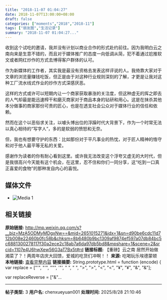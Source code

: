 ```yaml
---
title: "2018-11-07 01:04:27"
date: 2018-11-07T13:00:00+08:00
draft: false
categories: ["moments","2018","2018-11"]
tags: ["朋友圈","生活记录"]
summary: "2018-11-07 01:04:27..."
---
```


收到这个试吃的邀请，我并没有计划以商业合作的形式赴约前往。因为我明白云之南向来是生意不错的，而且对于媒体推广的态度一向低调从简，犯不着通过尬推软文或者网红炒作的方式去博得客户群体的认可。

作为新媒体的工作者，其实我是最没有资格去发表这样评说的人。我倚靠大家对于文章的浏览量赚钱吃饭，但正是由于对这种行业规则深刻的了解，才更是让我对这种工厂流水线式作业的炒作方式深感厌恶。

这样的方式或许可以短期内让一个商家获取暴涨的关注度，但这种虚无的挥之即去的人气却最是能迅速榨干和磨灭商家对于商品本身的钻研和用心。这是在抹杀其他本分做事的商家那份可贵的匠心，也是在透支社会公众对于媒体行业的信任和依赖。

然而在这个以恶俗求关注，以噱头博出位的浮躁时代大背景下，作为一个时常无法以真心相待的“写字人”，多的是软弱的愤怒和无奈。

但，我也有想要守护的东西：比如那份对于平凡事业的热忱，对于匠人精神的恪守和对于他人最平等无私的关爱。

感谢作为读者的你有耐心看到这里。或许我无法改变这个浮夸又虚无的大时代，但是我很高兴今天能有这个机会，在这里，忍不住和你们一同分享，这“吃到一口真正喜爱的食物”的那种发自内心的喜悦。

## 媒体文件

- ![Media 1](/Moments/photos/2018-11-07/201811070104270.jpg)

## 相关链接

**原始链接:** http://mp.weixin.qq.com/s?__biz=MzA5ODMyMDgxNw==&mid=2651015271&idx=1&sn=d90be6cdc11d712b008e22460b0fc58b&chksm=8b6480b9bc1309af9874ef597a07db84bc5c6881300278117f30a2ece2c18ab7a6da97db5bd8&mpshare=1&scene=2&srcid=1107e4U6hwXew56G3aT7Bx5t#rd
**链接标题:** 【重磅】云之南 居然开始做湘菜了？！两周年店庆大回馈，爱城的吃货们冲啊！！
**来源:** 吃喝玩乐埃德蒙顿
**本地链接:** [查看完整内容](/link_content/2018/11/2018-11-07-3/link_content/)
**链接摘要:** String.prototype.html = function (encode) {
  var replace = ["&#39;", "'", "&quot;", '"', "&nbsp;", " ", "&gt;", ">", "&lt;", "<", "&yen;", "¥", "&amp;", "&"];
 
 
 
 
 
  
  var replaceReverse = ["&"...

---

**帖子类型:** 3
**用户名:** chenxueyuan001
**处理时间:** 2025/8/28 21:10:46